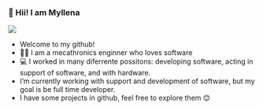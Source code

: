 ### 👋 Hii! I am Myllena 

![](https://komarev.com/ghpvc/?username=MyllenaAPrado&color=ff69b4&style=plastic&label=visitors)

 - Welcome to my github!
 - :woman_technologist: I am a mecathronics enginner who loves software 
 - :computer: I worked in many diferrente possitons: developing software, acting in support of software, and with hardware.
 - I’m currently working with support and development of software, but my goal is be full time developer.
 - I have some projects in github, feel free to explore them :blush:




<!--
**MyllenaAPrado/MyllenaAPrado** is a ✨ _special_ ✨ repository because its `README.md` (this file) appears on your GitHub profile.

Here are some ideas to get you started:

- 🔭 I’m currently working on ...
- 🌱 I’m currently learning ...
- 👯 I’m looking to collaborate on ...
- 🤔 I’m looking for help with ...
- 💬 Ask me about ...
- 📫 How to reach me: ...
- 😄 Pronouns: ...
- ⚡ Fun fact: ...
-->
